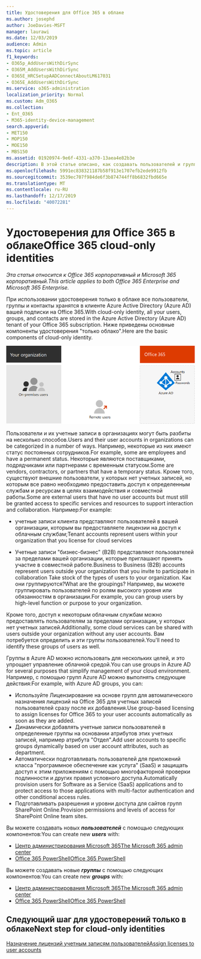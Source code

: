 ```yaml
---
title: Удостоверения для Office 365 в облаке
ms.author: josephd
author: JoeDavies-MSFT
manager: laurawi
ms.date: 12/03/2019
audience: Admin
ms.topic: article
f1_keywords:
- O365p_AddUsersWithDirSync
- O365M_AddUsersWithDirSync
- O365E_HRCSetupAADConnectAboutLM617031
- O365E_AddUsersWithDirSync
ms.service: o365-administration
localization_priority: Normal
ms.custom: Adm_O365
ms.collection:
- Ent_O365
- M365-identity-device-management
search.appverid:
- MET150
- MOP150
- MOE150
- MBS150
ms.assetid: 01920974-9e6f-4331-a370-13aea4e82b3e
description: В этой статье описано, как создавать пользователей и группы, когда ваша подписка на Office 365 использует удостоверения, предназначенные только для облака.
ms.openlocfilehash: 5991ec838321187b58f913e1707efb2ede9912fb
ms.sourcegitcommit: 3539ec707f984de6f3b874744ff8b6832fbd665e
ms.translationtype: MT
ms.contentlocale: ru-RU
ms.lasthandoff: 12/17/2019
ms.locfileid: "40072281"
---
```

# <a name="office-365-cloud-only-identities"></a><span data-ttu-id="6c11b-103">Удостоверения для Office 365 в облаке</span><span class="sxs-lookup"><span data-stu-id="6c11b-103">Office 365 cloud-only identities</span></span>

<span data-ttu-id="6c11b-104">*Эта статья относится к Office 365 корпоративный и Microsoft 365 корпоративный.*</span><span class="sxs-lookup"><span data-stu-id="6c11b-104">*This article applies to both Office 365 Enterprise and Microsoft 365 Enterprise.*</span></span>

<span data-ttu-id="6c11b-105">При использовании удостоверения только в облаке все пользователи, группы и контакты хранятся в клиенте Azure Active Directory (Azure AD) вашей подписки на Office 365.</span><span class="sxs-lookup"><span data-stu-id="6c11b-105">With cloud-only identity, all your users, groups, and contacts are stored in the Azure Active Directory (Azure AD) tenant of your Office 365 subscription.</span></span> <span data-ttu-id="6c11b-106">Ниже приведены основные компоненты удостоверения "только облако".</span><span class="sxs-lookup"><span data-stu-id="6c11b-106">Here are the basic components of cloud-only identity.</span></span>
 
![Основные компоненты удостоверения "только облако"](./media/about-office-365-identity/cloud-only-identity.png)

<span data-ttu-id="6c11b-108">Пользователи и их учетные записи в организациях могут быть разбиты на несколько способов.</span><span class="sxs-lookup"><span data-stu-id="6c11b-108">Users and their user accounts in organizations can be categorized in a number of ways.</span></span> <span data-ttu-id="6c11b-109">Например, некоторые из них имеют статус постоянных сотрудников.</span><span class="sxs-lookup"><span data-stu-id="6c11b-109">For example, some are employees and have a permanent status.</span></span> <span data-ttu-id="6c11b-110">Некоторые являются поставщиками, подрядчиками или партнерами с временным статусом.</span><span class="sxs-lookup"><span data-stu-id="6c11b-110">Some are vendors, contractors, or partners that have a temporary status.</span></span> <span data-ttu-id="6c11b-111">Кроме того, существуют внешние пользователи, у которых нет учетных записей, но которым все равно необходимо предоставить доступ к определенным службам и ресурсам в целях взаимодействия и совместной работы.</span><span class="sxs-lookup"><span data-stu-id="6c11b-111">Some are external users that have no user accounts but must still be granted access to specific services and resources to support interaction and collaboration.</span></span> <span data-ttu-id="6c11b-112">Например:</span><span class="sxs-lookup"><span data-stu-id="6c11b-112">For example:</span></span>

- <span data-ttu-id="6c11b-113">учетные записи клиента представляют пользователей в вашей организации, которым вы предоставляете лицензии на доступ к облачным службам;</span><span class="sxs-lookup"><span data-stu-id="6c11b-113">Tenant accounts represent users within your organization that you license for cloud services</span></span>

- <span data-ttu-id="6c11b-114">Учетные записи "бизнес-бизнес" (B2B) представляют пользователей за пределами вашей организации, которые приглашают принять участие в совместной работе.</span><span class="sxs-lookup"><span data-stu-id="6c11b-114">Business to Business (B2B) accounts represent users outside your organization that you invite to participate in collaboration Take stock of the types of users to your organization.</span></span> <span data-ttu-id="6c11b-115">Как они группируются?</span><span class="sxs-lookup"><span data-stu-id="6c11b-115">What are the groupings?</span></span> <span data-ttu-id="6c11b-116">Например, вы можете группировать пользователей по ролям высокого уровня или обязанностям в организации.</span><span class="sxs-lookup"><span data-stu-id="6c11b-116">For example, you can group users by high-level function or purpose to your organization.</span></span>

<span data-ttu-id="6c11b-117">Кроме того, доступ к некоторым облачным службам можно предоставлять пользователям за пределами организации, у которых нет учетных записей.</span><span class="sxs-lookup"><span data-stu-id="6c11b-117">Additionally, some cloud services can be shared with users outside your organization without any user accounts.</span></span> <span data-ttu-id="6c11b-118">Вам потребуется определить и эти группы пользователей.</span><span class="sxs-lookup"><span data-stu-id="6c11b-118">You'll need to identify these groups of users as well.</span></span>

<span data-ttu-id="6c11b-119">Группы в Azure AD можно использовать для нескольких целей, и это упрощает управление облачной средой.</span><span class="sxs-lookup"><span data-stu-id="6c11b-119">You can use groups in Azure AD for several purposes that simplify management of your cloud environment.</span></span> <span data-ttu-id="6c11b-120">Например, с помощью групп Azure AD можно выполнять следующие действия:</span><span class="sxs-lookup"><span data-stu-id="6c11b-120">For example, with Azure AD groups, you can:</span></span>

- <span data-ttu-id="6c11b-121">Используйте Лицензирование на основе групп для автоматического назначения лицензий на Office 365 для учетных записей пользователей сразу после их добавления.</span><span class="sxs-lookup"><span data-stu-id="6c11b-121">Use group-based licensing to assign licenses for Office 365 to your user accounts automatically as soon as they are added.</span></span>
- <span data-ttu-id="6c11b-122">Динамически добавлять учетные записи пользователей в определенные группы на основании атрибутов этих учетных записей, например атрибута "Отдел".</span><span class="sxs-lookup"><span data-stu-id="6c11b-122">Add user accounts to specific groups dynamically based on user account attributes, such as department.</span></span>
- <span data-ttu-id="6c11b-123">Автоматически подготавливать пользователей для приложений класса "программное обеспечение как услуга" (SaaS) и защищать доступ к этим приложениям с помощью многофакторной проверки подлинности и других правил условного доступа.</span><span class="sxs-lookup"><span data-stu-id="6c11b-123">Automatically provision users for Software as a Service (SaaS) applications and to protect access to those applications with multi-factor authentication and other conditional access rules.</span></span>
- <span data-ttu-id="6c11b-124">Подготавливать разрешения и уровни доступа для сайтов групп SharePoint Online.</span><span class="sxs-lookup"><span data-stu-id="6c11b-124">Provision permissions and levels of access for SharePoint Online team sites.</span></span>

<span data-ttu-id="6c11b-125">Вы можете создавать новых ***пользователей*** с помощью следующих компонентов:</span><span class="sxs-lookup"><span data-stu-id="6c11b-125">You can create new ***users*** with:</span></span>

- [<span data-ttu-id="6c11b-126">Центр администрирования Microsoft 365</span><span class="sxs-lookup"><span data-stu-id="6c11b-126">The Microsoft 365 admin center</span></span>](https://docs.microsoft.com/office365/admin/add-users/add-users)
- [<span data-ttu-id="6c11b-127">Office 365 PowerShell</span><span class="sxs-lookup"><span data-stu-id="6c11b-127">Office 365 PowerShell</span></span>](https://docs.microsoft.com/office365/enterprise/powershell/create-user-accounts-with-office-365-powershell)

<span data-ttu-id="6c11b-128">Вы можете создавать новые ***группы*** с помощью следующих компонентов:</span><span class="sxs-lookup"><span data-stu-id="6c11b-128">You can create new ***groups*** with:</span></span>

- [<span data-ttu-id="6c11b-129">Центр администрирования Microsoft 365</span><span class="sxs-lookup"><span data-stu-id="6c11b-129">The Microsoft 365 admin center</span></span>](https://docs.microsoft.com/office365/admin/create-groups/create-groups)
- [<span data-ttu-id="6c11b-130">Office 365 PowerShell</span><span class="sxs-lookup"><span data-stu-id="6c11b-130">Office 365 PowerShell</span></span>](https://docs.microsoft.com/office365/enterprise/powershell/manage-office-365-groups-with-powershell)


## <a name="next-step-for-cloud-only-identities"></a><span data-ttu-id="6c11b-131">Следующий шаг для удостоверений только в облаке</span><span class="sxs-lookup"><span data-stu-id="6c11b-131">Next step for cloud-only identities</span></span>

[<span data-ttu-id="6c11b-132">Назначение лицензий учетным записям пользователей</span><span class="sxs-lookup"><span data-stu-id="6c11b-132">Assign licenses to user accounts</span></span>](assign-licenses-to-user-accounts.md)
